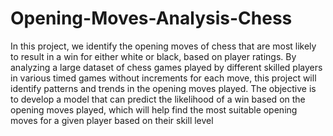 # Opening-Moves-Analysis-Chess

In this project, we identify the opening moves of chess that are most likely to result in a win for either white or black, based on player ratings. By analyzing a large dataset of chess games played by different skilled players in various timed games without increments for each move, this project will identify patterns and trends in the opening moves played. The objective is to develop a model that can predict the likelihood of a win based on the opening moves played, which will help find the most suitable opening moves for a given player based on their skill level
